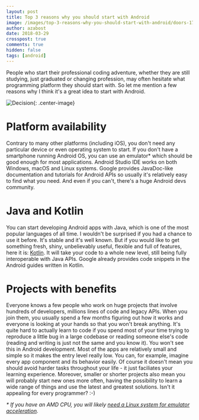 ```yaml
---
layout: post
title: Top 3 reasons why you should start with Android
image: /images/top-3-reasons-why-you-should-start-with-android/doors-1767563_1920_80.jpg
author: azabost
date: 2018-03-29
crosspost: true
comments: true
hidden: false
tags: [android]
---
```


People who start their professional coding adventure, whether they are still studying, just graduated or changing profession, may often hesitate what programming platform they should start with. So let me mention a few reasons why I think it's a great idea to start with Android.

![Decision](/images/top-3-reasons-why-you-should-start-with-android/doors-1767563_1920_80.jpg){: .center-image}

# Platform availability #

Contrary to many other platforms (including iOS), you don't need any particular device or even operating system to start. If you don't have a smartphone running Android OS, you can use an emulator* which should be good enough for most applications. Android Studio IDE works on both Windows, macOS and Linux systems. Google provides JavaDoc-like documentation and tutorials for Android APIs so usually it's relatively easy to find what you need. And even if you can't, there's a huge Android devs community.

# Java and Kotlin #

You can start developing Android apps with Java, which is one of the most popular languages of all time. I wouldn't be surprised if you had a chance to use it before. It's stable and it's well known. But if you would like to get something fresh, shiny, unbelievably useful, flexible and full of features, here it is: [Kotlin](https://developer.android.com/kotlin/.html). It will take your code to a whole new level, still being fully interoperable with Java APIs. Google already provides code snippets in the Android guides written in Kotlin.

# Projects with benefits #

Everyone knows a few people who work on huge projects that involve hundreds of developers, millions lines of code and legacy APIs. When you join them, you usually spend a few months figuring out how it works and everyone is looking at your hands so that you won't break anything. It's quite hard to actually learn to code if you spend most of your time trying to reproduce a little bug in a large codebase or reading someone else's code (reading and writing is just not the same and you know it). You won't see this in Android development. Most of the apps are relatively small and simple so it makes the entry level really low. You can, for example, imagine every app component and its behavior easily. Of course it doesn't mean you should avoid harder tasks throughout your life - it just faciliates your learning experience. Moreover, smaller or shorter projects also mean you will probably start new ones more often, having the possibility to learn a wide range of things and use the latest and greatest solutions. Isn't it appealing for every programmer? :-)

_* If you have an AMD CPU, you will likely [need a Linux system for emulator acceleration](https://developer.android.com/studio/run/emulator-acceleration.html)._
